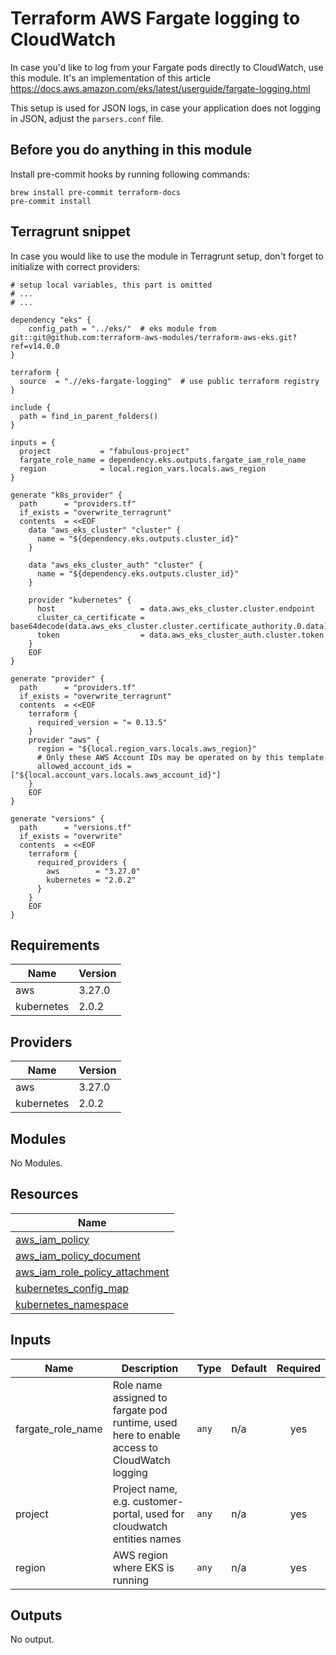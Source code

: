 # Terraform AWS Fargate logging to CloudWatch

In case you'd like to log from your Fargate pods directly to CloudWatch, use this module. It's an implementation of
this article https://docs.aws.amazon.com/eks/latest/userguide/fargate-logging.html 

This setup is used for JSON logs, in case your application does not logging in JSON, adjust the `parsers.conf` file.

## Before you do anything in this module

Install pre-commit hooks by running following commands:

```shell script
brew install pre-commit terraform-docs
pre-commit install
```

## Terragrunt snippet

In case you would like to use the module in Terragrunt setup, don't forget to initialize with correct providers:

```hcl
# setup local variables, this part is omitted
# ...
# ...

dependency "eks" {
    config_path = "../eks/"  # eks module from git::git@github.com:terraform-aws-modules/terraform-aws-eks.git?ref=v14.0.0
}

terraform {
  source  = ".//eks-fargate-logging"  # use public terraform registry
}

include {
  path = find_in_parent_folders()
}
        
inputs = {
  project           = "fabulous-project"
  fargate_role_name = dependency.eks.outputs.fargate_iam_role_name
  region            = local.region_vars.locals.aws_region
}

generate "k8s_provider" {
  path      = "providers.tf"
  if_exists = "overwrite_terragrunt"
  contents  = <<EOF
    data "aws_eks_cluster" "cluster" {
      name = "${dependency.eks.outputs.cluster_id}"
    }

    data "aws_eks_cluster_auth" "cluster" {
      name = "${dependency.eks.outputs.cluster_id}"
    }

    provider "kubernetes" {
      host                   = data.aws_eks_cluster.cluster.endpoint
      cluster_ca_certificate = base64decode(data.aws_eks_cluster.cluster.certificate_authority.0.data)
      token                  = data.aws_eks_cluster_auth.cluster.token
    }
    EOF
}

generate "provider" {
  path      = "providers.tf"
  if_exists = "overwrite_terragrunt"
  contents  = <<EOF
    terraform {
      required_version = "= 0.13.5"
    }
    provider "aws" {
      region = "${local.region_vars.locals.aws_region}"
      # Only these AWS Account IDs may be operated on by this template
      allowed_account_ids = ["${local.account_vars.locals.aws_account_id}"]
    }
    EOF
}

generate "versions" {
  path      = "versions.tf"
  if_exists = "overwrite"
  contents  = <<EOF
    terraform {
      required_providers {
        aws        = "3.27.0"
        kubernetes = "2.0.2"
      }
    }
    EOF
}
```

<!-- BEGINNING OF PRE-COMMIT-TERRAFORM DOCS HOOK -->
## Requirements

| Name | Version |
|------|---------|
| aws | 3.27.0 |
| kubernetes | 2.0.2 |

## Providers

| Name | Version |
|------|---------|
| aws | 3.27.0 |
| kubernetes | 2.0.2 |

## Modules

No Modules.

## Resources

| Name |
|------|
| [aws_iam_policy](https://registry.terraform.io/providers/hashicorp/aws/3.27.0/docs/resources/iam_policy) |
| [aws_iam_policy_document](https://registry.terraform.io/providers/hashicorp/aws/3.27.0/docs/data-sources/iam_policy_document) |
| [aws_iam_role_policy_attachment](https://registry.terraform.io/providers/hashicorp/aws/3.27.0/docs/resources/iam_role_policy_attachment) |
| [kubernetes_config_map](https://registry.terraform.io/providers/hashicorp/kubernetes/2.0.2/docs/resources/config_map) |
| [kubernetes_namespace](https://registry.terraform.io/providers/hashicorp/kubernetes/2.0.2/docs/resources/namespace) |

## Inputs

| Name | Description | Type | Default | Required |
|------|-------------|------|---------|:--------:|
| fargate\_role\_name | Role name assigned to fargate pod runtime, used here to enable access to CloudWatch logging | `any` | n/a | yes |
| project | Project name, e.g. customer-portal, used for cloudwatch entities names | `any` | n/a | yes |
| region | AWS region where EKS is running | `any` | n/a | yes |

## Outputs

No output.
<!-- END OF PRE-COMMIT-TERRAFORM DOCS HOOK -->